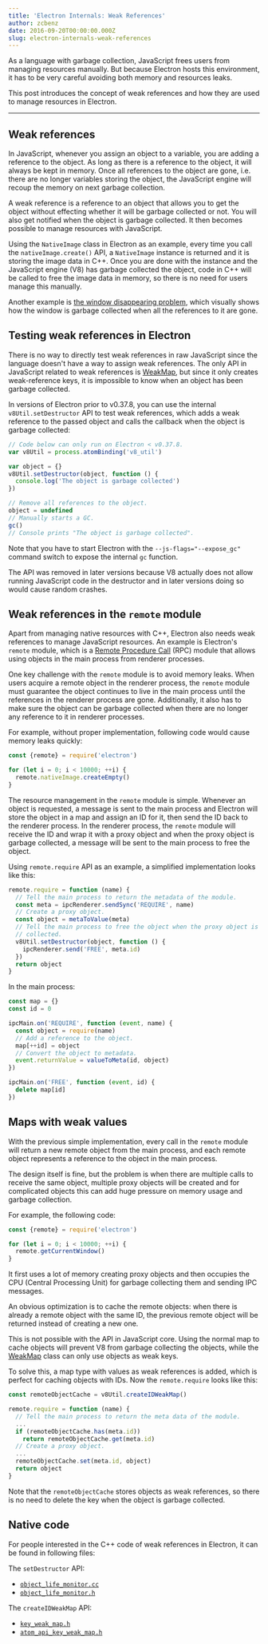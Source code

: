 ```yaml
---
title: 'Electron Internals: Weak References'
author: zcbenz
date: 2016-09-20T00:00:00.000Z
slug: electron-internals-weak-references
---
```

As a language with garbage collection, JavaScript frees users from managing
resources manually. But because Electron hosts this environment, it has to be
very careful avoiding both memory and resources leaks.

This post introduces the concept of weak references and how they are used to 
manage resources in Electron.

---

## Weak references

In JavaScript, whenever you assign an object to a variable, you are adding a
reference to the object. As long as there is a reference to the object, it will
always be kept in memory. Once all references to the object are gone, i.e. there
are no longer variables storing the object, the JavaScript engine will recoup
the memory on next garbage collection.

A weak reference is a reference to an object that allows you to get the object
without effecting whether it will be garbage collected or not. You will also get
notified when the object is garbage collected. It then becomes possible to
manage resources with JavaScript.

Using the `NativeImage` class in Electron as an example, every time you call the
`nativeImage.create()` API, a `NativeImage` instance is returned and it is
storing the image data in C++. Once you are done with the instance and the
JavaScript engine (V8) has garbage collected the object, code in C++ will be
called to free the image data in memory, so there is no need for users manage
this manually.

Another example is [the window disappearing problem][window-disappearing], which
visually shows how the window is garbage collected when all the references to it
are gone.

## Testing weak references in Electron

There is no way to directly test weak references in raw JavaScript since the
language doesn't have a way to assign weak references. The only API in
JavaScript related to weak references is [WeakMap][WeakMap], but since it only
creates weak-reference keys, it is impossible to know when an object has been
garbage collected.

In versions of Electron prior to v0.37.8, you can use the internal
`v8Util.setDestructor` API to test weak references, which adds a weak reference
to the passed object and calls the callback when the object is garbage collected:

```javascript
// Code below can only run on Electron < v0.37.8.
var v8Util = process.atomBinding('v8_util')

var object = {}
v8Util.setDestructor(object, function () {
  console.log('The object is garbage collected')
})

// Remove all references to the object.
object = undefined
// Manually starts a GC.
gc()
// Console prints "The object is garbage collected".
```

Note that you have to start Electron with the `--js-flags="--expose_gc"` command
switch to expose the internal `gc` function.

The API was removed in later versions because V8 actually does not allow running
JavaScript code in the destructor and in later versions doing so would cause
random crashes.

## Weak references in the `remote` module

Apart from managing native resources with C++, Electron also needs weak
references to manage JavaScript resources. An example is Electron's `remote`
module, which is a [Remote Procedure Call][remote-procedure-call] (RPC) module
that allows using objects in the main process from renderer processes.

One key challenge with the `remote` module is to avoid memory leaks. When users
acquire a remote object in the renderer process, the `remote` module must
guarantee the object continues to live in the main process until the references
in the renderer process are gone. Additionally, it also has to make sure the
object can be garbage collected when there are no longer any reference to it in
renderer processes.

For example, without proper implementation, following code would cause memory
leaks quickly:

```javascript
const {remote} = require('electron')

for (let i = 0; i < 10000; ++i) {
  remote.nativeImage.createEmpty()
}
```

The resource management in the `remote` module is simple. Whenever an object is
requested, a message is sent to the main process and Electron will store
the object in a map and assign an ID for it, then send the ID back to the
renderer process. In the renderer process, the `remote` module will receive
the ID and wrap it with a proxy object and when the proxy object is garbage
collected, a message will be sent to the main process to free the object.

Using `remote.require` API as an example, a simplified implementation looks 
like this:

```javascript
remote.require = function (name) {
  // Tell the main process to return the metadata of the module.
  const meta = ipcRenderer.sendSync('REQUIRE', name)
  // Create a proxy object.
  const object = metaToValue(meta)
  // Tell the main process to free the object when the proxy object is garbage
  // collected.
  v8Util.setDestructor(object, function () {
    ipcRenderer.send('FREE', meta.id)
  })
  return object
}
```

In the main process:

```javascript
const map = {}
const id = 0

ipcMain.on('REQUIRE', function (event, name) {
  const object = require(name)
  // Add a reference to the object.
  map[++id] = object
  // Convert the object to metadata.
  event.returnValue = valueToMeta(id, object)
})

ipcMain.on('FREE', function (event, id) {
  delete map[id]
})
```

## Maps with weak values

With the previous simple implementation, every call in the `remote` module will
return a new remote object from the main process, and each remote object
represents a reference to the object in the main process.

The design itself is fine, but the problem is when there are multiple calls to
receive the same object, multiple proxy objects will be created and for
complicated objects this can add huge pressure on memory usage and garbage
collection.

For example, the following code:

```javascript
const {remote} = require('electron')

for (let i = 0; i < 10000; ++i) {
  remote.getCurrentWindow()
}
```

It first uses a lot of memory creating proxy objects and then occupies
the CPU (Central Processing Unit) for garbage collecting them and sending IPC
messages.

An obvious optimization is to cache the remote objects: when there is already
a remote object with the same ID, the previous remote object will be returned
instead of creating a new one.

This is not possible with the API in JavaScript core. Using the normal map
to cache objects will prevent V8 from garbage collecting the objects, while the
[WeakMap][WeakMap] class can only use objects as weak keys.

To solve this, a map type with values as weak references is added, which is
perfect for caching objects with IDs. Now the `remote.require` looks like
this:

```javascript
const remoteObjectCache = v8Util.createIDWeakMap()

remote.require = function (name) {
  // Tell the main process to return the meta data of the module.
  ...
  if (remoteObjectCache.has(meta.id))
    return remoteObjectCache.get(meta.id)
  // Create a proxy object.
  ...
  remoteObjectCache.set(meta.id, object)
  return object
}
```

Note that the `remoteObjectCache` stores objects as weak references, so there
is no need to delete the key when the object is garbage collected.

## Native code

For people interested in the C++ code of weak references in Electron, it can be
found in following files:

The `setDestructor` API:

* [`object_life_monitor.cc`](https://github.com/electron/electron/blob/v1.3.4/atom/common/api/object_life_monitor.cc)
* [`object_life_monitor.h`](https://github.com/electron/electron/blob/v1.3.4/atom/common/api/object_life_monitor.h)

The `createIDWeakMap` API:

* [`key_weak_map.h`](https://github.com/electron/electron/blob/v1.3.4/atom/common/key_weak_map.h)
* [`atom_api_key_weak_map.h`](https://github.com/electron/electron/blob/v1.3.4/atom/common/api/atom_api_key_weak_map.h)

[window-disappearing]: https://electronjs.org/docs/faq/#my-apps-windowtray-disappeared-after-a-few-minutes
[WeakMap]: https://developer.mozilla.org/en-US/docs/Web/JavaScript/Reference/Global_Objects/WeakMap
[remote-procedure-call]: https://en.wikipedia.org/wiki/Remote_procedure_call

